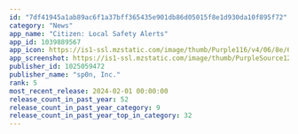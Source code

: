 ```yaml
---
id: "7df41945a1ab89ac6f1a37bff365435e901db86d05015f8e1d930da10f895f72"
category: "News"
app_name: "Citizen: Local Safety Alerts"
app_id: 1039889567
app_icon: https://is1-ssl.mzstatic.com/image/thumb/Purple116/v4/06/8e/63/068e633d-169c-7186-24cb-b69c9efe8aca/AppIcon-0-0-1x_U007emarketing-0-7-0-85-220.png/1024x1024bb.png
app_screenshot: https://is1-ssl.mzstatic.com/image/thumb/PurpleSource126/v4/dc/8f/7d/dc8f7dd7-e4a5-7351-755c-ba84e3e75b3a/b12a3284-59b3-47f6-9389-b4e69a7723e8_07.jpg/1284x2778bb.png
publisher_id: 1025059472
publisher_name: "sp0n, Inc."
rank: 5
most_recent_release: 2024-02-01 00:00:00
release_count_in_past_year: 52
release_count_in_past_year_category: 9
release_count_in_past_year_top_in_category: 32
---
```

